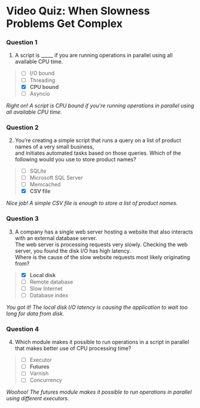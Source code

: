 # Video Quiz: When Slowness Problems Get Complex

### Question 1

1. A script is _____ if you are running operations in parallel using all available CPU time.

> - [ ] I/O bound
> - [ ] Threading
> - [x] **CPU bound**
> - [ ] Asyncio

*Right on! A script is CPU bound if you're running operations in parallel using all available CPU time.*

### Question 2

2. You’re creating a simple script that runs a query on a list of product names of a very small business,\
and initiates automated tasks based on those queries. Which of the following would you use to store product names?

> - [ ] SQLite
> - [ ] Microsoft SQL Server
> - [ ] Memcached
> - [x] **CSV file**

*Nice job! A simple CSV file is enough to store a list of product names.*

### Question 3

3. A company has a single web server hosting a website that also interacts with an external database server.\
The web server is processing requests very slowly. Checking the web server, you found the disk I/O has high latency.\
Where is the cause of the slow website requests most likely originating from?  

> - [x] **Local disk**
> - [ ] Remote database
> - [ ] Slow Internet
> - [ ] Database index

*You got it! The local disk I/O latency is causing the application to wait too long for data from disk.*

### Question 4

4. Which module makes it possible to run operations in a script in parallel that makes better use of CPU processing time? 

> - [ ] Executor
> - [ ] **Futures**
> - [ ] Varnish
> - [ ] Concurrency

*Woohoo! The futures module makes it possible to run operations in parallel using different executors.*